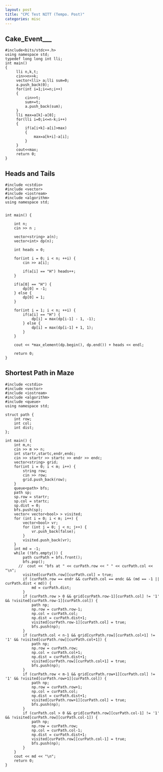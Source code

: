 ```yaml
---
layout: post
title: "CPC Test NITT (Tempo. Post)"
categories: misc
---
```


## Cake_Event___ 
    #include<bits/stdc++.h>
    using namespace std;
    typedef long long int lli;
    int main()
    {
         lli n,k,t;
         cin>>n>>k;
         vector<lli> a;lli sum=0;
         a.push_back(0);
         for(int i=1;i<=n;i++)
         {
             cin>>t;
             sum+=t;
             a.push_back(sum);
         }
         lli max=a[k]-a[0];
         for(lli i=0;i<=n-k;i++)
         {
             if(a[i+k]-a[i]>max)
             {
                 max=a[k+i]-a[i];
             }
         }
         cout<<max;
         return 0;
    } 



## Heads and Tails 

```#include <cmath>
#include <cstdio>
#include <vector>
#include <iostream>
#include <algorithm>
using namespace std;


int main() {
  
    int n;
    cin >> n ;
    
    vector<string> a(n);
    vector<int> dp(n);
    
    int heads = 0;
    
    for(int i = 0; i < n; ++i) {
        cin >> a[i];
        
        if(a[i] == "H") heads++;
    }
    
    if(a[0] == "H") {
        dp[0] = -1;
    } else {
        dp[0] = 1;
    }
    
    for(int i = 1; i < n; ++i) {
        if(a[i] == "H") {
            dp[i] = max(dp[i-1] - 1, -1);
        } else {
            dp[i] = max(dp[i-1] + 1, 1);
        }
    }
    
    cout << *max_element(dp.begin(), dp.end()) + heads << endl;
    
    return 0;
}
```

## Shortest Path in Maze

```#include <cmath>
#include <cstdio>
#include <vector>
#include <iostream>
#include <algorithm>
#include <queue>
using namespace std;

struct path {
    int row;
    int col;
    int dist;
};

int main() {
    int m,n;
    cin >> m >> n;
    int startr,startc,endr,endc;
    cin >> startr >> startc >> endr >> endc;
    vector<string> grid;
    for(int i = 0; i < m; i++) {
        string row;
        cin >> row;
        grid.push_back(row);
    }
    queue<path> bfs;
    path sp;
    sp.row = startr;
    sp.col = startc;
    sp.dist = 0;
    bfs.push(sp);
    vector< vector<bool> > visited;
    for (int i = 0; i < m; i++) {
        vector<bool> vr;
        for (int j = 0; j < n; j++) {
            vr.push_back(false);
        }
        visited.push_back(vr);
    }
    int md = -1;
    while (!bfs.empty()) {
        path curPath = bfs.front();
        bfs.pop();
      //  cout << "bfs at " << curPath.row << " " << curPath.col << "\n";
        visited[curPath.row][curPath.col] = true;
        if (curPath.row == endr && curPath.col == endc && (md == -1 || curPath.dist < md)) {
            md = curPath.dist;
        }
        if (curPath.row > 0 && grid[curPath.row-1][curPath.col] != '1' && !visited[curPath.row-1][curPath.col]) {
            path np;
            np.row = curPath.row-1;
            np.col = curPath.col;
            np.dist = curPath.dist+1;
            visited[curPath.row-1][curPath.col] = true;
            bfs.push(np);
        }
        if (curPath.col < n-1 && grid[curPath.row][curPath.col+1] != '1' && !visited[curPath.row][curPath.col+1]) {
            path np;
            np.row = curPath.row;
            np.col = curPath.col+1;
            np.dist = curPath.dist+1;
            visited[curPath.row][curPath.col+1] = true;
            bfs.push(np);
        }
        if (curPath.row < m-1 && grid[curPath.row+1][curPath.col] != '1' && !visited[curPath.row+1][curPath.col]) {
            path np;
            np.row = curPath.row+1;
            np.col = curPath.col;
            np.dist = curPath.dist+1;
            visited[curPath.row+1][curPath.col] = true;
            bfs.push(np);
        }
        if (curPath.col > 0 && grid[curPath.row][curPath.col-1] != '1' && !visited[curPath.row][curPath.col-1]) {
            path np;
            np.row = curPath.row;
            np.col = curPath.col-1;
            np.dist = curPath.dist+1;
            visited[curPath.row][curPath.col-1] = true;
            bfs.push(np);
        }
    }
    cout << md << "\n";
    return 0;
}
```

